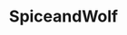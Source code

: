 ---
title: SpiceandWolf
crosslinks:
- anime
- u_imguralbumbot
- youtubefactsbot
- Dakimakuras
- alotabot
- wallstreetbets
- REEEEEEEEEE
- closetsanta
- Nendoroid
- Haruhi
- anti_gif_bot
- holo
- cutelittlefangs
- Serendipity
- Konosuba
- livven
- youtubot
- Animewallpaper
- tmsbmeta
- OneTrueTohsaka
---